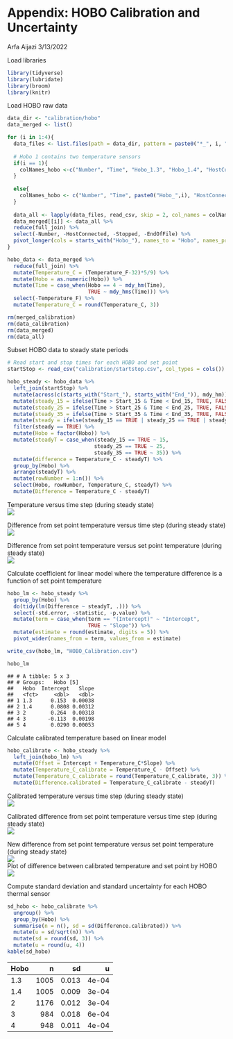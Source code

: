 Appendix: HOBO Calibration and Uncertainty
================
Arfa Aijazi
3/13/2022

Load libraries

``` r
library(tidyverse)
library(lubridate)
library(broom)
library(knitr)
```

Load HOBO raw data

``` r
data_dir <- "calibration/hobo"
data_merged <- list()

for (i in 1:4){
  data_files <- list.files(path = data_dir, pattern = paste0("*_", i, ".csv"), full.names = TRUE)
  
  # Hobo 1 contains two temperature sensors
  if(i == 1){
    colNames_hobo <-c("Number", "Time", "Hobo_1.3", "Hobo_1.4", "HostConnected", "Stopped", "EndOfFile")
  }
  
  else{
    colNames_hobo <- c("Number", "Time", paste0("Hobo_",i), "HostConnected", "Stopped", "EndOfFile")
  }
  
  data_all <- lapply(data_files, read_csv, skip = 2, col_names = colNames_hobo, col_types = cols())
  data_merged[[i]] <- data_all %>%
  reduce(full_join) %>%
  select(-Number, -HostConnected, -Stopped, -EndOfFile) %>%
  pivot_longer(cols = starts_with("Hobo_"), names_to = "Hobo", names_prefix = "Hobo_", values_to = "Temperature_F")
}

hobo_data <- data_merged %>%
  reduce(full_join) %>%
  mutate(Temperature_C = (Temperature_F-32)*5/9) %>%
  mutate(Hobo = as.numeric(Hobo)) %>%
  mutate(Time = case_when(Hobo == 4 ~ mdy_hm(Time),
                          TRUE ~ mdy_hms(Time))) %>%
  select(-Temperature_F) %>%
  mutate(Temperature_C = round(Temperature_C, 3))

rm(merged_calibration)
rm(data_calibration)
rm(data_merged)
rm(data_all)
```

Subset HOBO data to steady state periods

``` r
# Read start and stop times for each HOBO and set point
startStop <- read_csv("calibration/startstop.csv", col_types = cols())

hobo_steady <- hobo_data %>%
  left_join(startStop) %>%
  mutate(across(c(starts_with("Start_"), starts_with("End_")), mdy_hm)) %>%
  mutate(steady_15 = ifelse(Time > Start_15 & Time < End_15, TRUE, FALSE)) %>%
  mutate(steady_25 = ifelse(Time > Start_25 & Time < End_25, TRUE, FALSE)) %>%
  mutate(steady_35 = ifelse(Time > Start_35 & Time < End_35, TRUE, FALSE)) %>%
  mutate(steady = ifelse(steady_15 == TRUE | steady_25 == TRUE | steady_35 == TRUE, TRUE, FALSE)) %>%
  filter(steady == TRUE) %>%
  mutate(Hobo = factor(Hobo)) %>%
  mutate(steadyT = case_when(steady_15 == TRUE ~ 15,
                            steady_25 == TRUE ~ 25, 
                            steady_35 == TRUE ~ 35)) %>%
  mutate(difference = Temperature_C - steadyT) %>%
  group_by(Hobo) %>%
  arrange(steadyT) %>%
  mutate(rowNumber = 1:n()) %>%
  select(Hobo, rowNumber, Temperature_C, steadyT) %>%
  mutate(Difference = Temperature_C - steadyT)
```

Temperature versus time step (during steady state)  
![](hoboCalibration_files/figure-gfm/unnamed-chunk-5-1.png)<!-- -->

Difference from set point temperature versus time step (during steady
state)  
![](hoboCalibration_files/figure-gfm/unnamed-chunk-6-1.png)<!-- -->

Difference from set point temperature versus set point temperature
(during steady state)  
![](hoboCalibration_files/figure-gfm/unnamed-chunk-7-1.png)<!-- -->

Calculate coefficient for linear model where the temperature difference
is a function of set point temperature

``` r
hobo_lm <- hobo_steady %>%
  group_by(Hobo) %>%
  do(tidy(lm(Difference ~ steadyT, .))) %>%
  select(-std.error, -statistic, -p.value) %>%
  mutate(term = case_when(term == "(Intercept)" ~ "Intercept", 
                          TRUE ~ "Slope")) %>%
  mutate(estimate = round(estimate, digits = 5)) %>%
  pivot_wider(names_from = term, values_from = estimate)

write_csv(hobo_lm, "HOBO_Calibration.csv")

hobo_lm
```

    ## # A tibble: 5 x 3
    ## # Groups:   Hobo [5]
    ##   Hobo  Intercept   Slope
    ##   <fct>     <dbl>   <dbl>
    ## 1 1.3      0.153  0.00038
    ## 2 1.4      0.0808 0.00312
    ## 3 2        0.264  0.00318
    ## 4 3       -0.113  0.00198
    ## 5 4        0.0290 0.00053

Calculate calibrated temperature based on linear model

``` r
hobo_calibrate <- hobo_steady %>%
  left_join(hobo_lm) %>%
  mutate(Offset = Intercept + Temperature_C*Slope) %>%
  mutate(Temperature_C_calibrate = Temperature_C - Offset) %>%
  mutate(Temperature_C_calibrate = round(Temperature_C_calibrate, 3)) %>%
  mutate(Difference.calibrated = Temperature_C_calibrate - steadyT)
```

Calibrated temperature versus time step (during steady state)  
![](hoboCalibration_files/figure-gfm/unnamed-chunk-10-1.png)<!-- -->

Calibrated difference from set point temperature versus time step
(during steady state)  
![](hoboCalibration_files/figure-gfm/unnamed-chunk-11-1.png)<!-- -->

New difference from set point temperature versus set point temperature
(during steady state)  
![](hoboCalibration_files/figure-gfm/unnamed-chunk-12-1.png)<!-- -->  
Plot of difference between calibrated temperature and set point by
HOBO  
![](hoboCalibration_files/figure-gfm/unnamed-chunk-13-1.png)<!-- -->

  
Compute standard deviation and standard uncertainty for each HOBO
thermal sensor  

``` r
sd_hobo <- hobo_calibrate %>%
  ungroup() %>%
  group_by(Hobo) %>%
  summarise(n = n(), sd = sd(Difference.calibrated)) %>%
  mutate(u = sd/sqrt(n)) %>%
  mutate(sd = round(sd, 3)) %>%
  mutate(u = round(u, 4))
kable(sd_hobo)
```

| Hobo |    n |    sd |     u |
|:-----|-----:|------:|------:|
| 1.3  | 1005 | 0.013 | 4e-04 |
| 1.4  | 1005 | 0.009 | 3e-04 |
| 2    | 1176 | 0.012 | 3e-04 |
| 3    |  984 | 0.018 | 6e-04 |
| 4    |  948 | 0.011 | 4e-04 |
